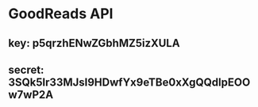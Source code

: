 
# GoodReads API
## key: p5qrzhENwZGbhMZ5izXULA
## secret: 3SQk5lr33MJsI9HDwfYx9eTBe0xXgQQdlpEOOw7wP2A
